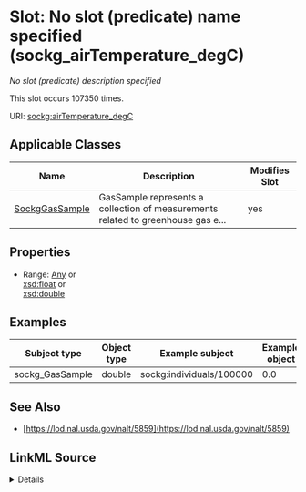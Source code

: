 

# Slot: No slot (predicate) name specified (sockg_airTemperature_degC)


_No slot (predicate) description specified_






This slot occurs 107350 times.


URI: [sockg:airTemperature_degC](https://idir.uta.edu/sockg-ontology/docs/airTemperature_degC)



<!-- no inheritance hierarchy -->





## Applicable Classes

| Name | Description | Modifies Slot |
| --- | --- | --- |
| [SockgGasSample](../classes/SockgGasSample.md) | GasSample represents a collection of measurements related to greenhouse gas e... |  yes  |







## Properties

* Range: [Any](../classes/Any.md)&nbsp;or&nbsp;<br />[xsd:float](http://www.w3.org/2001/XMLSchema#float)&nbsp;or&nbsp;<br />[xsd:double](http://www.w3.org/2001/XMLSchema#double)






## Examples

| Subject type | Object type | Example subject | Example object | Occurrences |
| --- | --- | --- | --- | --- |
| sockg_GasSample | double | sockg:individuals/100000 | 0.0 | 107350 |


## See Also

* [https://lod.nal.usda.gov/nalt/5859](https://lod.nal.usda.gov/nalt/5859)



## LinkML Source

<details>

```yaml
name: sockg_airTemperature_degC
annotations:
  count:
    tag: count
    value: 107350
description: No slot (predicate) description specified
title: No slot (predicate) name specified
examples:
- object:
    example_object: '0.0'
    example_object_type: double
    example_predicate: sockg:airTemperature_degC
    example_subject: sockg:individuals/100000
    example_subject_type: sockg_GasSample
from_schema: soc-kg
see_also:
- https://lod.nal.usda.gov/nalt/5859
rank: 1000
domain: sockg_GasSample
slot_uri: sockg:airTemperature_degC
alias: sockg_airTemperature_degC
domain_of:
- sockg_GasSample
range: Any
any_of:
- range: float
- range: double

```
</details>